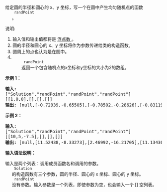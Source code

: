 <html>
 <body>
  <p>
   给定圆的半径和圆心的 x、y 坐标，写一个在圆中产生均匀随机点的函数
   <code>
    randPoint
   </code>
   。
  </p>
  <p>
   说明:
  </p>
  <ol>
   <li>
    输入值和输出值都将是
    <a href="https://baike.baidu.com/item/%E6%B5%AE%E7%82%B9%E6%95%B0/6162520">
     浮点数
    </a>
    。
   </li>
   <li>
    圆的半径和圆心的 x、y 坐标将作为参数传递给类的构造函数。
   </li>
   <li>
    圆周上的点也认为是在圆中。
   </li>
   <li>
    <code>
     randPoint
    </code>
    返回一个包含随机点的x坐标和y坐标的大小为2的数组。
   </li>
  </ol>
  <p>
   <strong>
    示例 1：
   </strong>
  </p>
  <pre>
<strong>输入: 
</strong>["Solution","randPoint","randPoint","randPoint"]
[[1,0,0],[],[],[]]
<strong>输出: </strong>[null,[-0.72939,-0.65505],[-0.78502,-0.28626],[-0.83119,-0.19803]]
</pre>
  <p>
   <strong>
    示例 2：
   </strong>
  </p>
  <pre>
<strong>输入: 
</strong>["Solution","randPoint","randPoint","randPoint"]
[[10,5,-7.5],[],[],[]]
<strong>输出: </strong>[null,[11.52438,-8.33273],[2.46992,-16.21705],[11.13430,-12.42337]]</pre>
  <p>
   <strong>
    输入语法说明：
   </strong>
  </p>
  <p>
   输入是两个列表：调用成员函数名和调用的参数。
   <code>
    Solution
   </code>
   的构造函数有三个参数，圆的半径、圆心的 x 坐标、圆心的 y 坐标。
   <code>
    randPoint
   </code>
   没有参数。输入参数是一个列表，即使参数为空，也会输入一个 [] 空列表。
  </p>
 </body>
</html>